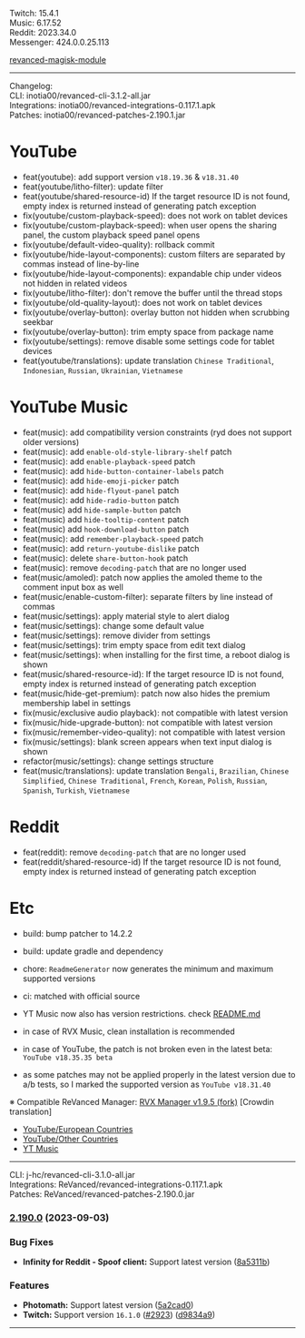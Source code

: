 Twitch: 15.4.1  
Music: 6.17.52  
Reddit: 2023.34.0  
Messenger: 424.0.0.25.113  

[revanced-magisk-module](https://github.com/j-hc/revanced-magisk-module)  

---
Changelog:  
CLI: inotia00/revanced-cli-3.1.2-all.jar  
Integrations: inotia00/revanced-integrations-0.117.1.apk  
Patches: inotia00/revanced-patches-2.190.1.jar  

YouTube
==
- feat(youtube): add support version `v18.19.36` & `v18.31.40`
- feat(youtube/litho-filter): update filter
- feat(youtube/shared-resource-id) If the target resource ID is not found, empty index is returned instead of generating patch exception
- fix(youtube/custom-playback-speed): does not work on tablet devices
- fix(youtube/custom-playback-speed): when user opens the sharing panel, the custom playback speed panel opens
- fix(youtube/default-video-quality): rollback commit
- fix(youtube/hide-layout-components): custom filters are separated by commas instead of line-by-line
- fix(youtube/hide-layout-components): expandable chip under videos not hidden in related videos
- fix(youtube/litho-filter): don't remove the buffer until the thread stops
- fix(youtube/old-quality-layout): does not work on tablet devices
- fix(youtube/overlay-button): overlay button not hidden when scrubbing seekbar
- fix(youtube/overlay-button): trim empty space from package name
- fix(youtube/settings): remove disable some settings code for tablet devices
- feat(youtube/translations): update translation
`Chinese Traditional`, `Indonesian`, `Russian`, `Ukrainian`, `Vietnamese`


YouTube Music
==
- feat(music): add compatibility version constraints (ryd does not support older versions)
- feat(music): add `enable-old-style-library-shelf` patch
- feat(music): add `enable-playback-speed` patch
- feat(music): add `hide-button-container-labels` patch
- feat(music): add `hide-emoji-picker` patch
- feat(music): add `hide-flyout-panel` patch
- feat(music): add `hide-radio-button` patch
- feat(music) add `hide-sample-button` patch
- feat(music) add `hide-tooltip-content` patch
- feat(music) add `hook-download-button` patch
- feat(music): add `remember-playback-speed` patch
- feat(music): add `return-youtube-dislike` patch
- feat(music): delete `share-button-hook` patch
- feat(music): remove `decoding-patch` that are no longer used
- feat(music/amoled): patch now applies the amoled theme to the comment input box as well
- feat(music/enable-custom-filter): separate filters by line instead of commas
- feat(music/settings): apply material style to alert dialog
- feat(music/settings): change some default value
- feat(music/settings): remove divider from settings
- feat(music/settings): trim empty space from edit text dialog
- feat(music/settings): when installing for the first time, a reboot dialog is shown
- feat(music/shared-resource-id): If the target resource ID is not found, empty index is returned instead of generating patch exception
- feat(music/hide-get-premium): patch now also hides the premium membership label in settings
- fix(music/exclusive audio playback): not compatible with latest version
- fix(music/hide-upgrade-button): not compatible with latest version
- fix(music/remember-video-quality): not compatible with latest version
- fix(music/settings): blank screen appears when text input dialog is shown
- refactor(music/settings): change settings structure
- feat(music/translations): update translation
`Bengali`, `Brazilian`, `Chinese Simplified`, `Chinese Traditional`, `French`, `Korean`, `Polish`, `Russian`, `Spanish`, `Turkish`, `Vietnamese`


Reddit
==
- feat(reddit): remove `decoding-patch` that are no longer used
- feat(reddit/shared-resource-id) If the target resource ID is not found, empty index is returned instead of generating patch exception


Etc
==
- build: bump patcher to 14.2.2
- build: update gradle and dependency
- chore: `ReadmeGenerator` now generates the minimum and maximum supported versions
- ci: matched with official source

- YT Music now also has version restrictions. check [README.md](https://github.com/inotia00/revanced-patches#-comgoogleandroidappsyoutubemusic)
- in case of RVX Music, clean installation is recommended
- in case of YouTube, the patch is not broken even in the latest beta: `YouTube v18.35.35 beta`
- as some patches may not be applied properly in the latest version due to a/b tests, so I marked the supported version as `YouTube v18.31.40`



※ Compatible ReVanced Manager: [RVX Manager v1.9.5 (fork)](https://github.com/inotia00/revanced-manager/releases/tag/v1.9.5)
[Crowdin translation]
- [YouTube/European Countries](https://crowdin.com/project/revancedextendedeu)
- [YouTube/Other Countries](https://crowdin.com/project/revancedextended)
- [YT Music](https://crowdin.com/project/revanced-music-extended)

---
CLI: j-hc/revanced-cli-3.1.0-all.jar  
Integrations: ReVanced/revanced-integrations-0.117.1.apk  
Patches: ReVanced/revanced-patches-2.190.0.jar  

### [2.190.0](https://github.com/ReVanced/revanced-patches/compare/v2.189.0...v2.190.0) (2023-09-03)
### Bug Fixes
* **Infinity for Reddit - Spoof client:** Support latest version ([8a5311b](https://github.com/ReVanced/revanced-patches/commit/8a5311b1e645ca2aab1e416d647cf52bf0be6e7f))
### Features
* **Photomath:** Support latest version ([5a2cad0](https://github.com/ReVanced/revanced-patches/commit/5a2cad077f03880ee1417c5cfd448bbdea4c07e2))
* **Twitch:** Support version `16.1.0` ([#2923](https://github.com/ReVanced/revanced-patches/issues/2923)) ([d9834a9](https://github.com/ReVanced/revanced-patches/commit/d9834a9abb43390af4cb33f5dd5a0e2d3b7060e2))

---  
